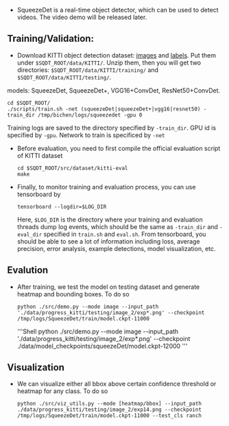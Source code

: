 
- SqueezeDet is a real-time object detector, which can be used to detect videos. The video demo will be released later.

## Training/Validation:
- Download KITTI object detection dataset: [images](http://www.cvlibs.net/download.php?file=data_object_image_2.zip) and [labels](http://www.cvlibs.net/download.php?file=data_object_label_2.zip). Put them under `$SQDT_ROOT/data/KITTI/`. Unzip them, then you will get two directories:  `$SQDT_ROOT/data/KITTI/training/` and `$SQDT_ROOT/data/KITTI/testing/`. 

models: SqueezeDet, SqueezeDet+, VGG16+ConvDet, ResNet50+ConvDet. 
  ```Shell
  cd $SQDT_ROOT/
  ./scripts/train.sh -net (squeezeDet|squeezeDet+|vgg16|resnet50) -train_dir /tmp/bichen/logs/squeezedet -gpu 0
  ```

  Training logs are saved to the directory specified by `-train_dir`. GPU id is specified by `-gpu`. Network to train is specificed by `-net` 

- Before evaluation, you need to first compile the official evaluation script of KITTI dataset
  ```Shell
  cd $SQDT_ROOT/src/dataset/kitti-eval
  make
  ```

- Finally, to monitor training and evaluation process, you can use tensorboard by

  ```Shell
  tensorboard --logdir=$LOG_DIR
  ```
  Here, `$LOG_DIR` is the directory where your training and evaluation threads dump log events, which should be the same as `-train_dir` and `-eval_dir` specified in `train.sh` and `eval.sh`. From tensorboard, you should be able to see a lot of information including loss, average precision, error analysis, example detections, model visualization, etc.

## Evalution
- After training, we test the model on testing dataset and generate heatmap and bounding boxes. To do so
  ```Shell
  python ./src/demo.py --mode image --input_path './data/progress_kitti/testing/image_2/exp*.png' --checkpoint /tmp/logs/SqueezeDet/train/model.ckpt-11000
  ```

  '''Shell
  python ./src/demo.py --mode image --input_path './data/progress_kitti/testing/image_2/exp*.png' --checkpoint ./data/model_checkpoints/squeezeDet/model.ckpt-12000
'''

## Visualization
- We can visualize either all bbox above certain confidence threshold or heatmap for any class. To do so
  ```Shell
  python ./src/viz_utils.py --mode [heatmap/bbox] --input_path ./data/progress_kitti/testing/image_2/exp14.png --checkpoint /tmp/logs/SqueezeDet/train/model.ckpt-11000 --test_cls ranch
  ```

